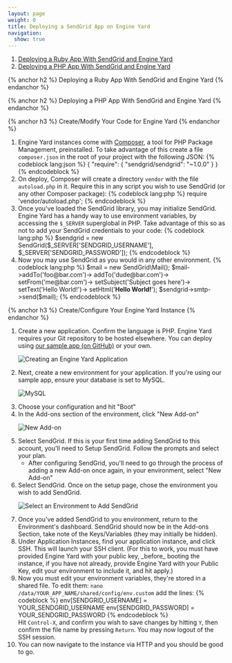```yaml
---
layout: page
weight: 0
title: Deploying a SendGrid App on Engine Yard
navigation:
  show: true
---
```


1. [Deploying a Ruby App With SendGrid and Engine Yard](#-Deploying-a-Ruby-App-With-SendGrid-and-Engine-Yard)
2. [Deploying a PHP App With SendGrid and Engine Yard](#-Deploying-a-PHP-App-With-SendGrid-and-Engine-Yard)

{% anchor h2 %}
Deploying a Ruby App With SendGrid and Engine Yard
{% endanchor %}

{% anchor h2 %}
Deploying a PHP App With SendGrid and Engine Yard
{% endanchor %}

{% anchor h3 %}
Create/Modify Your Code for Engine Yard
{% endanchor %}

<ol>
<li>Engine Yard instances come with <a href="http://getcomposer.org/">Composer</a>, a tool for PHP Package Management, preinstalled. To take advantage of this create a file <code>composer.json</code> in the root of your project with the following JSON:
{% codeblock lang:json %}
{  
  "require": {
    "sendgrid/sendgrid": "~1.0.0"
  }
}
{% endcodeblock %}</li>
<li>On deploy, Composer will create a directory <code>vendor</code> with the file 	<code>autoload.php</code> in it. Require this in any script you wish to use SendGrid (or any other Composer package):
{% codeblock lang:php %}
require 'vendor/autoload.php';
{% endcodeblock %}</li>
<li>Once you've loaded the SendGrid library, you may initialize SendGrid. Engine Yard has a handy way to use environment variables, by accessing the <code>$_SERVER</code> superglobal in PHP. Take advantage of this so as not to add your SendGrid credentials to your code:
{% codeblock lang:php %}
$sendgrid = new SendGrid($_SERVER['SENDGRID_USERNAME'], $_SERVER['SENDGRID_PASSWORD']);
{% endcodeblock %}</li>
<li>Now you may use SendGrid as you would in any other environment.
{% codeblock lang:php %}
$mail     = new SendGrid\Mail();
$mail->addTo('foo@bar.com')->
       addTo('dude@bar.com')->
       setFrom('me@bar.com')->
       setSubject('Subject goes here')->
       setText('Hello World!')->
       setHtml('<strong>Hello World!</strong>');
$sendgrid->smtp->send($mail);
{% endcodeblock %}</li>
</ol>

{% anchor h3 %}
Create/Configure Your Engine Yard Instance
{% endanchor %}

<ol>
<li>Create a new application. Confirm the language is PHP. Engine Yard requires your Git repository to be hosted elsewhere. You can deploy using <a href="http://github.com/sendgrid/sendgrid-engine-yard">our sample app (on GitHub)</a> or your own.

<p><img alt="Creating an Engine Yard Application" src="{{root_url}}/images/engineyard_1_create.png" /></p></li>
<li>Next, create a new environment for your application. If you're using our sample app, ensure your database is set to MySQL.

<p><img alt="MySQL" src="{{root_url}}/images/engineyard_2_database.png" /></p></li>
<li>Choose your configuration and hit "Boot"</li>
<li>In the Add-ons section of the environment, click "New Add-on"

<p><img alt="New Add-on" src="{{root_url}}/images/engineyard_3_addon.png" /></p></li>
<li>Select SendGrid. If this is your first time adding SendGrid to this account, you'll need to Setup SendGrid. Follow the prompts and select your plan.
<ul><li>After configuring SendGrid, you'll need to go through the process of adding a new Add-on once again, in your environment, select "New Add-on"</li></ul></li>
<li>Select SendGrid. Once on the setup page, chose the environment you wish to add SendGrid.

<p><img alt="Select an Environment to Add SendGrid" src="{{root_url}}/images/engineyard_4_environmentselect.png" /></p></li>
<li>Once you've added SendGrid to you environment, return to the Environment's dashboard. SendGrid should now be in the Add-ons Section, take note of the Keys/Variables (they may initially be hidden).</li>
<li>Under Application Instances, find your application instance, and click SSH. This will launch your SSH client. (For this to work, you must have provided Engine Yard with your public key, _before_ booting the instance, if you have not already, provide Engine Yard with your Public Key, edit your environment to include it, and hit apply.)</li>
<li>Now you must edit your environment variables, they're stored in a shared file. To edit them: <code>nano /data/YOUR_APP_NAME/shared/config/env.custom</code> add the lines:
{% codeblock %}
env[SENDGRID_USERNAME] = YOUR_SENDGRID_USERNAME
env[SENDGRID_PASSWORD] = YOUR_SENDGRID_PASSWORD
{% endcodeblock %}</li>
Hit <code>Control-X</code>, and confirm you wish to save changes by hitting <code>Y</code>, then confirm the file name by pressing <code>Return</code>. You may now logout of the SSH session.
<li>You can now navigate to the instance via HTTP and you should be good to go.</li>
</ol>